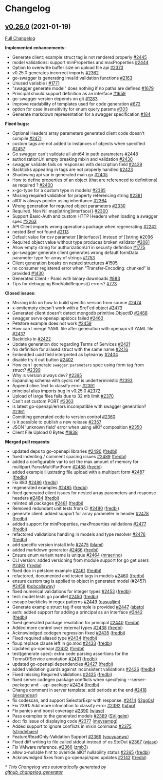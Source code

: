 # Changelog

## [v0.26.0](https://github.com/M15t/go-swagger/tree/v0.26.0) (2021-01-19)

[Full Changelog](https://github.com/M15t/go-swagger/compare/v0.25.0...v0.26.0)

**Implemented enhancements:**

- Generate client: example struct tag is not rendered properly [\#2445](https://github.com/M15t/go-swagger/issues/2445)
- model validations: support minProperties and maxProperties [\#2444](https://github.com/M15t/go-swagger/issues/2444)
- Option to overwrite buffer size on upload file api [\#2373](https://github.com/M15t/go-swagger/issues/2373)
- v0.25.0 generates incorrect imports [\#2362](https://github.com/M15t/go-swagger/issues/2362)
- go-swagger is generating invalid validation functions [\#2163](https://github.com/M15t/go-swagger/issues/2163)
- Unused variable i [\#1771](https://github.com/M15t/go-swagger/issues/1771)
- "swagger generate model" does nothing if no paths are defined [\#1679](https://github.com/M15t/go-swagger/issues/1679)
- Principal should support definition as an interface [\#1659](https://github.com/M15t/go-swagger/issues/1659)
- go-swagger version depends on git [\#1283](https://github.com/M15t/go-swagger/issues/1283)
- Improve readability of templates used for code generation [\#673](https://github.com/M15t/go-swagger/issues/673)
- option for case insensitivity for enum query params [\#303](https://github.com/M15t/go-swagger/issues/303)
- Generate markdown representation for a swagger specification [\#184](https://github.com/M15t/go-swagger/issues/184)

**Fixed bugs:**

- Optional Headers array parameters generated client code doesn't compile [\#2471](https://github.com/M15t/go-swagger/issues/2471)
- custom tags are not added to instances of objects when specified [\#2457](https://github.com/M15t/go-swagger/issues/2457)
- Go swagger can't validate all uint64 in path parameters [\#2448](https://github.com/M15t/go-swagger/issues/2448)
- authorizationUrl empty breaking mixin and validation [\#2430](https://github.com/M15t/go-swagger/issues/2430)
- swagger validate fails on responses with description field [\#2429](https://github.com/M15t/go-swagger/issues/2429)
- Backticks appearing in tags are not properly handled [\#2423](https://github.com/M15t/go-swagger/issues/2423)
- Shadowing api var in generated main.go [\#2405](https://github.com/M15t/go-swagger/issues/2405)
- How to define properties of an object \(that are referenced to definitions\) as required ? [\#2400](https://github.com/M15t/go-swagger/issues/2400)
- x-go-type for a custom type in models/ [\#2385](https://github.com/M15t/go-swagger/issues/2385)
- Missing required validation for property referencing string [\#2381](https://github.com/M15t/go-swagger/issues/2381)
- allOf is always pointer using inheritance [\#2364](https://github.com/M15t/go-swagger/issues/2364)
- Wrong generation for required object parameters [\#2330](https://github.com/M15t/go-swagger/issues/2330)
- Required, Non Nil map\[string\]interface{} [\#2300](https://github.com/M15t/go-swagger/issues/2300)
- Support Basic-Auth and custom HTTP Headers when loading a swagger spec [\#2263](https://github.com/M15t/go-swagger/issues/2263)
- API Client imports wrong operations package when regenerating [\#2242](https://github.com/M15t/go-swagger/issues/2242)
- nested $ref not found [\#2113](https://github.com/M15t/go-swagger/issues/2113)
- Default value for csv parameter \[\]interface{} instead of \[\]string [\#2096](https://github.com/M15t/go-swagger/issues/2096)
- Required object value without type produces broken validator [\#2081](https://github.com/M15t/go-swagger/issues/2081)
- Allow empty string for authorizationUrl in security definition [\#1775](https://github.com/M15t/go-swagger/issues/1775)
- go-swagger generate client generates wrong default formData parameter type for array of strings [\#1753](https://github.com/M15t/go-swagger/issues/1753)
- Client generation breaks on nested structures [\#1505](https://github.com/M15t/go-swagger/issues/1505)
- no consumer registered error when "Transfer-Encoding: chunked" is provided [\#1430](https://github.com/M15t/go-swagger/issues/1430)
- Generated Client - Panic with binary downloads [\#883](https://github.com/M15t/go-swagger/issues/883)
- Tips for debugging BindValidRequest\(\) errors? [\#773](https://github.com/M15t/go-swagger/issues/773)

**Closed issues:**

- Missing info on how to build specific version from source [\#2474](https://github.com/M15t/go-swagger/issues/2474)
- x-omitempty doesn't work with a $ref'ed object [\#2473](https://github.com/M15t/go-swagger/issues/2473)
- Generated client doesn't detect mongodb primitive.ObjectID [\#2468](https://github.com/M15t/go-swagger/issues/2468)
- swagger serve openapi apidocs failed [\#2463](https://github.com/M15t/go-swagger/issues/2463)
- Petstore example does not work [\#2459](https://github.com/M15t/go-swagger/issues/2459)
- How can I merge YAML file after generation with openapi v3 YAML file [\#2437](https://github.com/M15t/go-swagger/issues/2437)
- Backticks in [\#2422](https://github.com/M15t/go-swagger/issues/2422)
- Update generation doc regarding Terms of Services [\#2421](https://github.com/M15t/go-swagger/issues/2421)
- No definition for aliased struct with the same name [\#2416](https://github.com/M15t/go-swagger/issues/2416)
- Embedded uuid field interpreted as bytearray [\#2404](https://github.com/M15t/go-swagger/issues/2404)
- disable try it out button [\#2402](https://github.com/M15t/go-swagger/issues/2402)
- How can I generate `swagger:parameters` spec using form tag from struct? [\#2399](https://github.com/M15t/go-swagger/issues/2399)
- Why is version always dev? [\#2395](https://github.com/M15t/go-swagger/issues/2395)
- Expanding schema with cyclic ref is underterministic [\#2393](https://github.com/M15t/go-swagger/issues/2393)
- Append cline.Text to classify error [\#2391](https://github.com/M15t/go-swagger/issues/2391)
- principal alias imports bug in v0.25.0 [\#2372](https://github.com/M15t/go-swagger/issues/2372)
- Upload of large files fails due to 32 mb limit [\#2370](https://github.com/M15t/go-swagger/issues/2370)
- Can't set custom PORT [\#2363](https://github.com/M15t/go-swagger/issues/2363)
- is latest go-openapi/errors incompatible with swagger generation? [\#2361](https://github.com/M15t/go-swagger/issues/2361)
- Comitting generated code to version control [\#2360](https://github.com/M15t/go-swagger/issues/2360)
- Is it possible to publish a new release [\#2357](https://github.com/M15t/go-swagger/issues/2357)
- JSON 'unknown field' error when using allOf composition [\#2350](https://github.com/M15t/go-swagger/issues/2350)
- Client File Upload 0 Bytes [\#1838](https://github.com/M15t/go-swagger/issues/1838)

**Merged pull requests:**

- updated deps to go-openapi libraries [\#2490](https://github.com/M15t/go-swagger/pull/2490) ([fredbi](https://github.com/fredbi))
- fixed indenting / comment spacing issues [\#2489](https://github.com/M15t/go-swagger/pull/2489) ([fredbi](https://github.com/fredbi))
- added a configurable var to set the max amount of memory for multipart.ParseMultiPartForm [\#2488](https://github.com/M15t/go-swagger/pull/2488) ([fredbi](https://github.com/fredbi))
- added example illustrating file upload with a multipart form [\#2487](https://github.com/M15t/go-swagger/pull/2487) ([fredbi](https://github.com/fredbi))
- Fix 883 [\#2486](https://github.com/M15t/go-swagger/pull/2486) ([fredbi](https://github.com/fredbi))
- regenerated examples [\#2485](https://github.com/M15t/go-swagger/pull/2485) ([fredbi](https://github.com/fredbi))
- fixed generated client issues for nested array parameters and response headers [\#2484](https://github.com/M15t/go-swagger/pull/2484) ([fredbi](https://github.com/fredbi))
- relinted all packages [\#2481](https://github.com/M15t/go-swagger/pull/2481) ([fredbi](https://github.com/fredbi))
- Removed redundant unit tests from CI [\#2480](https://github.com/M15t/go-swagger/pull/2480) ([fredbi](https://github.com/fredbi))
- generate client: added support for array parameter in header [\#2478](https://github.com/M15t/go-swagger/pull/2478) ([fredbi](https://github.com/fredbi))
- added support for minProperties, maxProperties validations [\#2477](https://github.com/M15t/go-swagger/pull/2477) ([fredbi](https://github.com/fredbi))
- refactored validations handling in models and type resolver [\#2476](https://github.com/M15t/go-swagger/pull/2476) ([fredbi](https://github.com/fredbi))
- add specific version install info [\#2475](https://github.com/M15t/go-swagger/pull/2475) ([blami](https://github.com/blami))
- added markdown generator [\#2466](https://github.com/M15t/go-swagger/pull/2466) ([fredbi](https://github.com/fredbi))
- Ensure enum variant name is unique [\#2464](https://github.com/M15t/go-swagger/pull/2464) ([mraerino](https://github.com/mraerino))
- CLI version: added versioning from module support for go get users [\#2462](https://github.com/M15t/go-swagger/pull/2462) ([fredbi](https://github.com/fredbi))
- fixed doc in petstore example [\#2461](https://github.com/M15t/go-swagger/pull/2461) ([fredbi](https://github.com/fredbi))
- refactored, documented and tested tags in models [\#2460](https://github.com/M15t/go-swagger/pull/2460) ([fredbi](https://github.com/fredbi))
- ensure custom tag is applied to object in generated model \(\#2457\) [\#2458](https://github.com/M15t/go-swagger/pull/2458) ([bobcallaway](https://github.com/bobcallaway))
- fixed numerical validations for integer types [\#2453](https://github.com/M15t/go-swagger/pull/2453) ([fredbi](https://github.com/fredbi))
- test: model tests go parallel [\#2450](https://github.com/M15t/go-swagger/pull/2450) ([fredbi](https://github.com/fredbi))
- escape backticks in regex patterns [\#2449](https://github.com/M15t/go-swagger/pull/2449) ([casualjim](https://github.com/casualjim))
- Generate example struct tag if example is provided [\#2447](https://github.com/M15t/go-swagger/pull/2447) ([sbstp](https://github.com/sbstp))
- auth: added support for adding a principal as an interface [\#2442](https://github.com/M15t/go-swagger/pull/2442) ([fredbi](https://github.com/fredbi))
- fixed generated package resolution for principal [\#2440](https://github.com/M15t/go-swagger/pull/2440) ([fredbi](https://github.com/fredbi))
- Added more control over external types [\#2438](https://github.com/M15t/go-swagger/pull/2438) ([fredbi](https://github.com/fredbi))
- Acknowledged codegen regression fixed [\#2435](https://github.com/M15t/go-swagger/pull/2435) ([fredbi](https://github.com/fredbi))
- Fixed required aliased type [\#2434](https://github.com/M15t/go-swagger/pull/2434) ([fredbi](https://github.com/fredbi))
- fixup replace clause left in go.mod [\#2433](https://github.com/M15t/go-swagger/pull/2433) ([fredbi](https://github.com/fredbi))
- Updated go-openapi [\#2432](https://github.com/M15t/go-swagger/pull/2432) ([fredbi](https://github.com/fredbi))
- test\(generate spec\): extra code parsing assertions for the TermsOfService annotation [\#2431](https://github.com/M15t/go-swagger/pull/2431) ([fredbi](https://github.com/fredbi))
- updated go-openapi dependencies [\#2427](https://github.com/M15t/go-swagger/pull/2427) ([fredbi](https://github.com/fredbi))
- added validation guards against inconsistent validations [\#2426](https://github.com/M15t/go-swagger/pull/2426) ([fredbi](https://github.com/fredbi))
- Fixed missing Required validations [\#2425](https://github.com/M15t/go-swagger/pull/2425) ([fredbi](https://github.com/fredbi))
- fixed server codegen package conflicts when specifying --server-package and --api-package [\#2424](https://github.com/M15t/go-swagger/pull/2424) ([fredbi](https://github.com/fredbi))
- Change comment in server template: add periods at the end [\#2418](https://github.com/M15t/go-swagger/pull/2418) ([alexandear](https://github.com/alexandear))
- fix codescan, and support SelectorExpr with response. [\#2414](https://github.com/M15t/go-swagger/pull/2414) ([j2gg0s](https://github.com/j2gg0s))
- Fix 2391: Add more infomation to classify error [\#2392](https://github.com/M15t/go-swagger/pull/2392) ([tptpp](https://github.com/tptpp))
- Fix panics and boost coverage [\#2390](https://github.com/M15t/go-swagger/pull/2390) ([wjase](https://github.com/wjase))
- Pass examples to the generated models [\#2389](https://github.com/M15t/go-swagger/pull/2389) ([SVilgelm](https://github.com/SVilgelm))
- doc: fix issue of displaying code [\#2377](https://github.com/M15t/go-swagger/pull/2377) ([meysampg](https://github.com/meysampg))
- Added support to ignore conflicts in mixin command [\#2375](https://github.com/M15t/go-swagger/pull/2375) ([stijndehaes](https://github.com/stijndehaes))
- Feature/ReadOnly-Validation Support [\#2369](https://github.com/M15t/go-swagger/pull/2369) ([youyuanwu](https://github.com/youyuanwu))
- Fixed diff writing to file called stdout instead of os.StdOut [\#2367](https://github.com/M15t/go-swagger/pull/2367) ([wjase](https://github.com/wjase))
- Fix VMware reference. [\#2366](https://github.com/M15t/go-swagger/pull/2366) ([zmb3](https://github.com/zmb3))
- allow x-nullable hint to override allOf nullability status [\#2365](https://github.com/M15t/go-swagger/pull/2365) ([fredbi](https://github.com/fredbi))
- Acknowledged fixes from go-openapi/spec updates [\#2142](https://github.com/M15t/go-swagger/pull/2142) ([fredbi](https://github.com/fredbi))

\* _This Changelog was automatically generated by [github_changelog_generator](https://github.com/github-changelog-generator/github-changelog-generator)_
